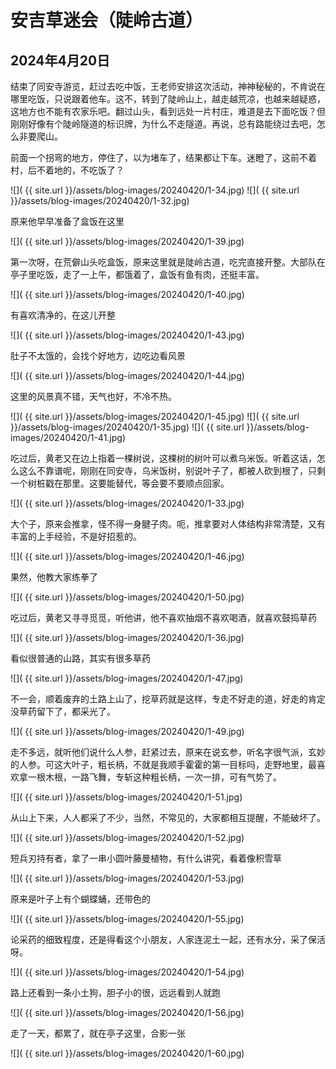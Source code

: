 安吉草迷会（陡岭古道）
=======================

2024年4月20日
-----------------------

结束了同安寺游览，赶过去吃中饭，王老师安排这次活动，神神秘秘的，不肯说在哪里吃饭，只说跟着他车。这不，转到了陡岭山上，越走越荒凉，也越来越疑惑，这地方也不能有农家乐吧。翻过山头，看到远处一片村庄，难道是去下面吃饭？但刚刚好像有个陡岭隧道的标识牌，为什么不走隧道。再说，总有路能绕过去吧，怎么非要爬山。

前面一个拐弯的地方，停住了，以为堵车了，结果都让下车。迷瞪了，这前不着村，后不着地的，不吃饭了？

![]( {{ site.url }}/assets/blog-images/20240420/1-34.jpg)
![]( {{ site.url }}/assets/blog-images/20240420/1-32.jpg)

原来他早早准备了盒饭在这里

![]( {{ site.url }}/assets/blog-images/20240420/1-39.jpg)

第一次呀，在荒僻山头吃盒饭，原来这里就是陡岭古道，吃完直接开整。大部队在亭子里吃饭，走了一上午，都饿着了，盒饭有鱼有肉，还挺丰富。

![]( {{ site.url }}/assets/blog-images/20240420/1-40.jpg)

有喜欢清净的，在这儿开整

![]( {{ site.url }}/assets/blog-images/20240420/1-43.jpg)

肚子不太饿的，会找个好地方，边吃边看风景

![]( {{ site.url }}/assets/blog-images/20240420/1-44.jpg)

这里的风景真不错，天气也好，不冷不热。

![]( {{ site.url }}/assets/blog-images/20240420/1-45.jpg)
![]( {{ site.url }}/assets/blog-images/20240420/1-35.jpg)
![]( {{ site.url }}/assets/blog-images/20240420/1-41.jpg)

吃过后，黄老又在边上指着一棵树说，这棵树的树叶可以煮乌米饭。听着这话，怎么这么不靠谱呢，刚刚在同安寺，乌米饭树，别说叶子了，都被人砍到根了，只剩一个树桩戳在那里。这要能替代，等会要不要顺点回家。

![]( {{ site.url }}/assets/blog-images/20240420/1-33.jpg)

大个子，原来会推拿，怪不得一身腱子肉。呃，推拿要对人体结构非常清楚，又有丰富的上手经验，不是好招惹的。

![]( {{ site.url }}/assets/blog-images/20240420/1-46.jpg)

果然，他教大家练拳了

![]( {{ site.url }}/assets/blog-images/20240420/1-50.jpg)

吃过后，黄老又寻寻觅觅，听他讲，他不喜欢抽烟不喜欢喝酒，就喜欢鼓捣草药

![]( {{ site.url }}/assets/blog-images/20240420/1-36.jpg)

看似很普通的山路，其实有很多草药

![]( {{ site.url }}/assets/blog-images/20240420/1-47.jpg)

不一会，顺着废弃的土路上山了，挖草药就是这样，专走不好走的道，好走的肯定没草药留下了，都采光了。

![]( {{ site.url }}/assets/blog-images/20240420/1-49.jpg)

走不多远，就听他们说什么人参，赶紧过去，原来在说玄参，听名字很气派，玄妙的人参。可这大叶子，粗长柄，不就是我顺手霍霍的第一目标吗，走野地里，最喜欢拿一根木根，一路飞舞，专斩这种粗长柄，一次一排，可有气势了。

![]( {{ site.url }}/assets/blog-images/20240420/1-51.jpg)

从山上下来，人人都采了不少，当然，不常见的，大家都相互提醒，不能破坏了。

![]( {{ site.url }}/assets/blog-images/20240420/1-52.jpg)

短兵刃持有者，拿了一串小圆叶藤曼植物，有什么讲究，看着像积雪草

![]( {{ site.url }}/assets/blog-images/20240420/1-53.jpg)

原来是叶子上有个蝴蝶蛹，还带色的

![]( {{ site.url }}/assets/blog-images/20240420/1-55.jpg)

论采药的细致程度，还是得看这个小朋友，人家连泥土一起，还有水分，采了保活呀。

![]( {{ site.url }}/assets/blog-images/20240420/1-54.jpg)

路上还看到一条小土狗，胆子小的很，远远看到人就跑

![]( {{ site.url }}/assets/blog-images/20240420/1-56.jpg)

走了一天，都累了，就在亭子这里，合影一张

![]( {{ site.url }}/assets/blog-images/20240420/1-60.jpg)
